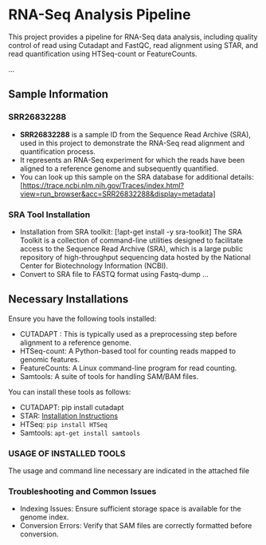 # RNA-Seq Analysis Pipeline

This project provides a pipeline for RNA-Seq data analysis, including quality control of read using Cutadapt and FastQC, read alignment using STAR, and read quantification using HTSeq-count or FeatureCounts.

...

## Sample Information

### SRR26832288

- **SRR26832288** is a sample ID from the Sequence Read Archive (SRA), used in this project to demonstrate the RNA-Seq read alignment and quantification process.
- It represents an RNA-Seq experiment for which the reads have been aligned to a reference genome and subsequently quantified.
- You can look up this sample on the SRA database for additional details: [https://trace.ncbi.nlm.nih.gov/Traces/index.html?view=run_browser&acc=SRR26832288&display=metadata]

### SRA Tool Installation

+ Installation from SRA toolkit: [!apt-get install -y sra-toolkit]
  The SRA Toolkit is a collection of command-line utilities designed to facilitate access to the Sequence Read Archive (SRA), which is a large public repository of high-throughput sequencing data hosted by the National Center for Biotechnology Information (NCBI).
+ Convert to SRA file to FASTQ format using Fastq-dump
...

## Necessary Installations

Ensure you have the following tools installed:

+ CUTADAPT : This is typically used as a preprocessing step before alignment to a reference genome.
+ HTSeq-count: A Python-based tool for counting reads mapped to genomic features.
+ FeatureCounts: A Linux command-line program for read counting.
+ Samtools: A suite of tools for handling SAM/BAM files.

You can install these tools as follows:
- CUTADAPT: pip install cutadapt
- STAR: [Installation Instructions](https://github.com/alexdobin/STAR)
- HTSeq: `pip install HTSeq`
- Samtools: `apt-get install samtools`

### USAGE OF INSTALLED TOOLS
The usage and command line necessary are indicated in the attached file


### Troubleshooting and Common Issues
+ Indexing Issues: Ensure sufficient storage space is available for the genome index.
+ Conversion Errors: Verify that SAM files are correctly formatted before conversion.



